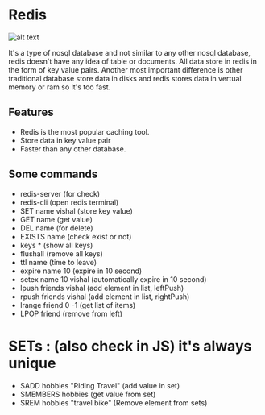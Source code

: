 # Redis
![alt text](https://redis.io/images/redis-white.png)

 It's a type of nosql database and not similar to any other nosql database, redis doesn't have any idea of table or documents. All data store in redis in the form of key value pairs. Another most important difference is other traditional database store data in disks and redis stores data in vertual memory or ram so it's too fast.
## Features
- Redis is the most popular caching tool.
- Store data in key value pair
- Faster than any other database.

## Some commands
- redis-server (for check)
- redis-cli (open redis terminal)
- SET name vishal (store key value)
- GET name (get value)
- DEL name (for delete)
- EXISTS name (check exist or not)
- keys * (show all keys)
- flushall (remove all keys)
- ttl name (time to leave)
- expire name 10 (expire in 10 second)
- setex name 10 vishal (automatically expire in 10 second)
- lpush friends vishal (add element in list, leftPush)
- rpush friends vishal (add element in list, rightPush)
- lrange friend 0 -1 (get list of items)
- LPOP friend (remove from left)

# SETs : (also check in JS) it's always unique

- SADD hobbies "Riding Travel" (add value in set)
- SMEMBERS hobbies (get value from set)
- SREM hobbies "travel bike" (Remove element from sets)

